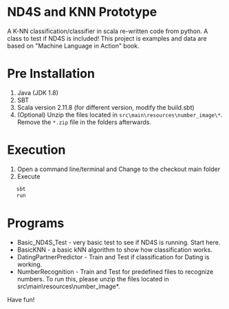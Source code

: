 # ND4S and KNN Prototype
A K-NN classification/classifier in scala re-written code from python.
A class to test if ND4S is included!
This project is examples and data are based on "Machine Language in Action" book.

Pre Installation
=======
1. Java (JDK 1.8)
2. SBT
3. Scala version 2.11.8 (for different version, modify the build.sbt)
4. (Optional) Unzip the files located in `src\main\resources\number_image\*`. Remove the `*.zip` file in the folders afterwards.

Execution
=======
1. Open a command line/terminal and Change to the checkout main folder
2. Execute
```bash
   sbt
   run
```

Programs
=======
 - Basic_ND4S_Test  - very basic test to see if ND4S is running. Start here.
 - BasicKNN - a basic kNN algorithm to show how classification works.
 - DatingPartnerPredictor - Train and Test if classification for Dating is working.
 - NumberRecognition - Train and Test for predefined files to recognize numbers. To run this, please unzip the files located in src\main\resources\number_image\*.

Have fun!
